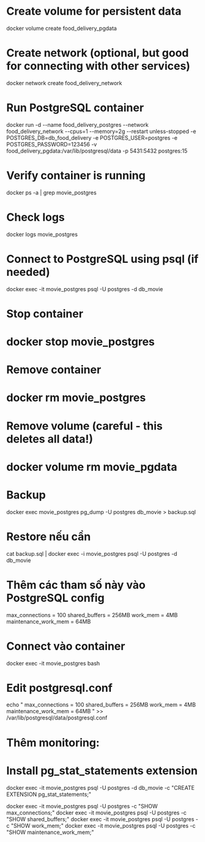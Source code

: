 # Create volume for persistent data

docker volume create food_delivery_pgdata

# Create network (optional, but good for connecting with other services)

docker network create food_delivery_network

# Run PostgreSQL container

docker run -d --name food_delivery_postgres --network food_delivery_network  --cpus=1 --memory=2g --restart unless-stopped -e POSTGRES_DB=db_food_delivery -e POSTGRES_USER=postgres -e POSTGRES_PASSWORD=123456 -v food_delivery_pgdata:/var/lib/postgresql/data -p 5431:5432 postgres:15

# Verify container is running

docker ps -a | grep movie_postgres

# Check logs

docker logs movie_postgres

# Connect to PostgreSQL using psql (if needed)

docker exec -it movie_postgres psql -U postgres -d db_movie

# Stop container

# docker stop movie_postgres

# Remove container

# docker rm movie_postgres

# Remove volume (careful - this deletes all data!)

# docker volume rm movie_pgdata

# Backup
docker exec movie_postgres pg_dump -U postgres db_movie > backup.sql

# Restore nếu cần
cat backup.sql | docker exec -i movie_postgres psql -U postgres -d db_movie




# Thêm các tham số này vào PostgreSQL config
max_connections = 100
shared_buffers = 256MB
work_mem = 4MB
maintenance_work_mem = 64MB

# Connect vào container
docker exec -it movie_postgres bash

# Edit postgresql.conf
echo "
max_connections = 100
shared_buffers = 256MB
work_mem = 4MB
maintenance_work_mem = 64MB
" >> /var/lib/postgresql/data/postgresql.conf

# Thêm monitoring:
# Install pg_stat_statements extension
docker exec -it movie_postgres psql -U postgres -d db_movie -c "CREATE EXTENSION pg_stat_statements;"

docker exec -it movie_postgres psql -U postgres -c "SHOW max_connections;"
docker exec -it movie_postgres psql -U postgres -c "SHOW shared_buffers;"
docker exec -it movie_postgres psql -U postgres -c "SHOW work_mem;"
docker exec -it movie_postgres psql -U postgres -c "SHOW maintenance_work_mem;"